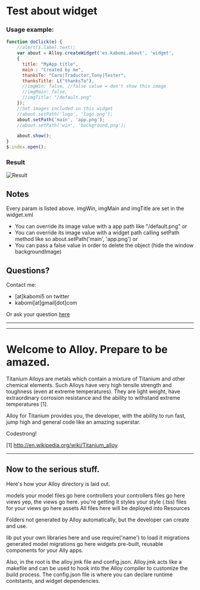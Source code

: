 Test about widget
=================

### Usage example:

```javascript
function doClick(e) {  
    //alert($.label.text);
    var about = Alloy.createWidget('es.kabomi.about', 'widget',
    {
      title: "MyApp title",
      main : "Created by me",
      thanksTo: "Caro|Traductor,Tony|Tester",
      thanksTitle: L("thanksTo"),
      //imgWin: false, //false value = don't show this image
      //imgMain: false,
      //imgTitle: "/default.png"
    });
    //Set images included in this widget
    //about.setPath('logo', 'logo.png');
    about.setPath('main', 'app.png');
    //about.setPath('win', 'background.png');

    about.show();
}
$.index.open();
```

### Result

![Result](https://raw.github.com/kabomi/Alloy-about-widget/master/app/assets/alloyAboutWidget.png)

## Notes

Every param is listed above.
imgWin, imgMain and imgTitle are set in the widget.xml
  * You can override its image value with a app path like "/default.png" or
  * You can override its image value with a widget path calling setPath method like so 
    about.setPath('main', 'app.png') or
  * You can pass a false value in order to delete the object (hide the window backgroundImage)


## Questions?

Contact me:
* [at]kabomi5 on twitter
* kabomi[at]gmail[dot]com

Or ask your question [here](http://developer.appcelerator.com/question/ask)

_____
_____


Welcome to Alloy. Prepare to be amazed.
========================================

Titanium Alloys are metals which contain a mixture of Titanium and other chemical elements. Such Alloys have very high tensile strength and toughness (even at extreme temperatures). They are light weight, have extraordinary corrosion resistance and the ability to withstand extreme temperatures [1].  

Alloy for Titanium provides you, the developer, with the ability to run fast, jump high and general code like an amazing superstar. 

Codestrong!

[1] http://en.wikipedia.org/wiki/Titanium_alloy

-------------------------
Now to the serious stuff.
-------------------------

Here's how your Alloy directory is laid out.

models              your model files go here
controllers         your controllers files go here
views               yep, the views go here. you're getting it
styles              your style (.tss) files for your views go here
assets              All files here will be deployed into Resources

Folders not generated by Alloy automatically, but the developer can create and use.

lib                 put your own libraries here and use require('name') to load it
migrations			generated model migrations go here
widgets				pre-built, reusable components for your Ally apps. 

Also, in the root is the alloy.jmk file and config.json.  Alloy.jmk acts like a makefile and can be used to hook into the Alloy compiler to customize the build process. The config.json file is where you can declare runtime contstants, and widget dependencies.
